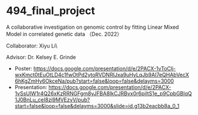 # 494_final_project
A collaborative investigation on genomic control by fitting Linear Mixed Model in correlated genetic data （Dec. 2022）

Collaborator: Xiyu Li\\

Advisor: Dr. Kelsey E. Grinde

-  Poster:
https://docs.google.com/presentation/d/e/2PACX-1vToClj-wxKmct0tEuOtLD4c1fwOtPd2ytoRVDNRIJxa9uHyLqJb9AI7eQHAbVecX6hKgZmHy6OkceNa/pub?start=false&loop=false&delayms=3000
-  Presentation:
https://docs.google.com/presentation/d/e/2PACX-1vSsUlW1r4Q26xKzRRNGFgm8yJFBA8IkCJRBvx0r6piltS1e_p9CpbGBlqQ1J0BnLu_ceI8zi9MVEzyV/pub?start=false&loop=false&delayms=3000&slide=id.g13b2eacbb8a_0_1
